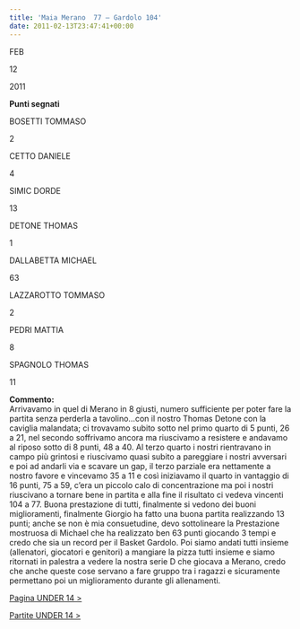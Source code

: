 ```yaml
---
title: 'Maia Merano  77 – Gardolo 104'
date: 2011-02-13T23:47:41+00:00
---
```

FEB

12

2011

**Punti segnati**

BOSETTI TOMMASO

2

CETTO DANIELE

4

SIMIC DORDE

13

DETONE THOMAS

1

DALLABETTA MICHAEL

63

LAZZAROTTO TOMMASO

2

PEDRI MATTIA

8

SPAGNOLO THOMAS

11

**Commento:**  
Arrivavamo in quel di Merano in 8 giusti, numero sufficiente per poter fare la partita senza perderla a tavolino…con il nostro Thomas Detone con la caviglia malandata; ci trovavamo subito sotto nel primo quarto di 5 punti, 26 a 21, nel secondo soffrivamo ancora ma riuscivamo a resistere e andavamo al riposo sotto di 8 punti, 48 a 40. Al terzo quarto i nostri rientravano in campo più grintosi e riuscivamo quasi subito a pareggiare i nostri avversari e poi ad andarli via e scavare un gap, il terzo parziale era nettamente a nostro favore e vincevamo 35 a 11 e così iniziavamo il quarto in vantaggio di 16 punti, 75 a 59, c’era un piccolo calo di concentrazione ma poi i nostri riuscivano a tornare bene in partita e alla fine il risultato ci vedeva vincenti 104 a 77. Buona prestazione di tutti, finalmente si vedono dei buoni miglioramenti, finalmente Giorgio ha fatto una buona partita realizzando 13 punti; anche se non è mia consuetudine, devo sottolineare la Prestazione mostruosa di Michael che ha realizzato ben 63 punti giocando 3 tempi e credo che sia un record per il Basket Gardolo. Poi siamo andati tutti insieme (allenatori, giocatori e genitori) a mangiare la pizza tutti insieme e siamo ritornati in palestra a vedere la nostra serie D che giocava a Merano, credo che anche queste cose servano a fare gruppo tra i ragazzi e sicuramente permettano poi un miglioramento durante gli allenamenti.

[Pagina UNDER 14 >](http://www.basketgardolo.it/under-14)

[Partite UNDER 14 >](http://www.basketgardolo.it/?tag=under-14&cat=11)